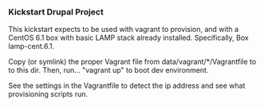 ### Kickstart Drupal Project

This kickstart expects to be used with vagrant to provision, and with
a CentOS 6.1 box with basic LAMP stack already installed.
Specifically, Box lamp-cent.6.1.

Copy (or symlink) the proper Vagrant file from data/vagrant/*/Vagrantfile
to to this dir. Then, run... "vagrant up" to boot dev environment.

See the settings in the Vagrantfile to detect the ip address and see what
provisioning scripts run.